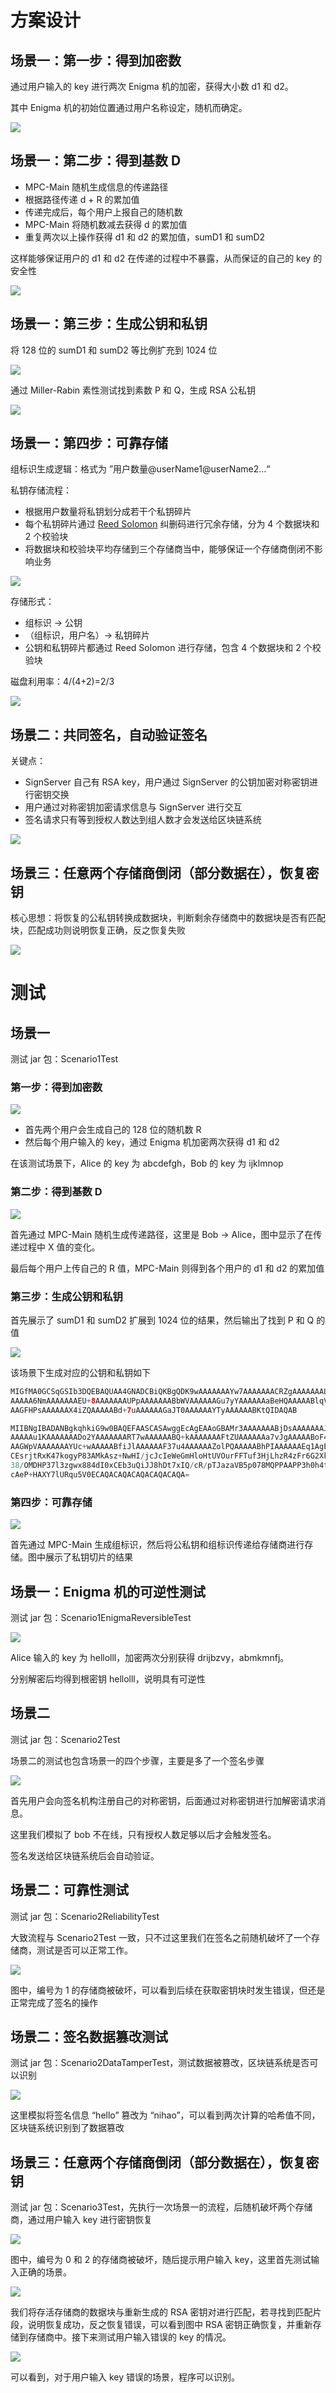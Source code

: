 ﻿# 方案设计

## 场景一：第一步：得到加密数

通过用户输入的 key 进行两次 Enigma 机的加密，获得大小数 d1 和 d2。

其中 Enigma 机的初始位置通过用户名称设定，随机而确定。

![](figs/d1d2.png)

## 场景一：第二步：得到基数 D

- MPC-Main 随机生成信息的传递路径
- 根据路径传递 d + R 的累加值
- 传递完成后，每个用户上报自己的随机数
- MPC-Main 将随机数减去获得 d 的累加值
- 重复两次以上操作获得 d1 和 d2 的累加值，sumD1 和 sumD2

这样能够保证用户的 d1 和 d2 在传递的过程中不暴露，从而保证的自己的 key 的安全性

![](figs/baseD.png)

## 场景一：第三步：生成公钥和私钥

将 128 位的 sumD1 和 sumD2 等比例扩充到 1024 位

![](figs/padding.png)

通过 Miller-Rabin 素性测试找到素数 P 和 Q，生成 RSA 公私钥

![](figs/rsa.png)

## 场景一：第四步：可靠存储

组标识生成逻辑：格式为 ”用户数量@userName1@userName2...“

私钥存储流程：

- 根据用户数量将私钥划分成若干个私钥碎片
- 每个私钥碎片通过 [Reed Solomon](https://github.com/RobinLiew/JavaReedSolomon) 纠删码进行冗余存储，分为 4 个数据块和 2 个校验块
- 将数据块和校验块平均存储到三个存储商当中，能够保证一个存储商倒闭不影响业务

![](figs/priKeyStore.png)

存储形式：

- 组标识 -> 公钥
- （组标识，用户名）-> 私钥碎片
- 公钥和私钥碎片都通过 Reed Solomon 进行存储，包含 4 个数据块和 2 个校验块

磁盘利用率：4/(4+2)=2/3

![](figs/diskUseRate.png)

## 场景二：共同签名，自动验证签名

关键点：

- SignServer 自己有 RSA key，用户通过 SignServer 的公钥加密对称密钥进行密钥交换
- 用户通过对称密钥加密请求信息与 SignServer 进行交互
- 签名请求只有等到授权人数达到组人数才会发送给区块链系统

![](figs/scenario2.png)

## 场景三：任意两个存储商倒闭（部分数据在），恢复密钥

核心思想：将恢复的公私钥转换成数据块，判断剩余存储商中的数据块是否有匹配块，匹配成功则说明恢复正确，反之恢复失败

![](figs/recover.png)

# 测试

## 场景一

测试 jar 包：Scenario1Test

### 第一步：得到加密数

![](figs/getEncryptedNumber.png)

- 首先两个用户会生成自己的 128 位的随机数 R
- 然后每个用户输入的 key，通过 Enigma 机加密两次获得 d1 和 d2

在该测试场景下，Alice 的 key 为 abcdefgh，Bob 的 key 为 ijklmnop

### 第二步：得到基数 D

![](figs/getBaseDTestImg.png)

首先通过 MPC-Main 随机生成传递路径，这里是 Bob -> Alice，图中显示了在传递过程中 X 值的变化。

最后每个用户上传自己的 R 值，MPC-Main 则得到各个用户的 d1 和 d2 的累加值

### 第三步：生成公钥和私钥

首先展示了 sumD1 和 sumD2 扩展到 1024 位的结果，然后输出了找到 P 和 Q 的值

![](figs/generateRSAkeysTestImg.png)

该场景下生成对应的公钥和私钥如下

```java
MIGfMA0GCSqGSIb3DQEBAQUAA4GNADCBiQKBgQDK9wAAAAAAAYw7AAAAAAACRZgAAAAAAALtSgAA
AAAAA6NmAAAAAAAEU+8AAAAAAAUPpAAAAAAABbWVAAAAAAGu7yYAAAAAAaBeHQAAAAABlqVQAAAA
AAGFHPsAAAAAAX4iZQAAAAABd+7uAAAAAAGaJT0AAAAAAYTyAAAAAABKtQIDAQAB

MIIBNgIBADANBgkqhkiG9w0BAQEFAASCASAwggEcAgEAAoGBAMr3AAAAAAABjDsAAAAAAAJFmAAA
AAAAAu1KAAAAAAADo2YAAAAAAART7wAAAAAABQ+kAAAAAAAFtZUAAAAAAa7vJgAAAAABoF4dAAAA
AAGWpVAAAAAAAYUc+wAAAAABfiJlAAAAAAF37u4AAAAAAZolPQAAAAABhPIAAAAAAEq1AgEAAoGA
CEsrjtRxK47kogyP83AMkAsz+NwHI/jcJcIeWeGmHloHtUVOurFFTuf3HjLhzR4zFr6G2Xkmhtm0
38/OMDHP37l3zgwx884dI0xCEb3uQiJJ8hDt7xIQ/cR/pTJazaVB5p078MQPPAAPP3h0h4t4hTgW
cAeP+HAXY7lURqu5V0ECAQACAQACAQACAQACAQA=
```

### 第四步：可靠存储

![](figs/reliableStoreTestImg.png)

首先通过 MPC-Main 生成组标识，然后将公私钥和组标识传递给存储商进行存储。图中展示了私钥切片的结果

## 场景一：Enigma 机的可逆性测试

测试 jar 包：Scenario1EnigmaReversibleTest

![](figs/scenario1ReversibleTestImg.png)

Alice 输入的 key 为 hellolll，加密两次分别获得 drijbzvy，abmkmnfj。

分别解密后均得到根密钥 hellolll，说明具有可逆性

## 场景二

测试 jar 包：Scenario2Test

场景二的测试也包含场景一的四个步骤，主要是多了一个签名步骤

![](figs/scenario2TestImg.png)

首先用户会向签名机构注册自己的对称密钥，后面通过对称密钥进行加解密请求消息。

这里我们模拟了 bob 不在线，只有授权人数足够以后才会触发签名。

签名发送给区块链系统后会自动验证。

## 场景二：可靠性测试

测试 jar 包：Scenario2ReliabilityTest

大致流程与 Scenario2Test 一致，只不过这里我们在签名之前随机破坏了一个存储商，测试是否可以正常工作。

![](figs/scenario2ReliabilityTestImg.png)

图中，编号为 1 的存储商被破坏，可以看到后续在获取密钥块时发生错误，但还是正常完成了签名的操作

## 场景二：签名数据篡改测试

测试 jar 包：Scenario2DataTamperTest，测试数据被篡改，区块链系统是否可以识别

![](figs/scenario2TamperTestImg.png)

这里模拟将签名信息 “hello” 篡改为 “nihao”，可以看到两次计算的哈希值不同，区块链系统识别到了数据篡改

## 场景三：任意两个存储商倒闭（部分数据在），恢复密钥

测试 jar 包：Scenario3Test，先执行一次场景一的流程，后随机破坏两个存储商，通过用户输入 key 进行密钥恢复

![](figs/scenario3Test1.png)

图中，编号为 0 和 2 的存储商被破坏，随后提示用户输入 key，这里首先测试输入正确的场景。

![](figs/scenario3Test2.png)

我们将存活存储商的数据块与重新生成的 RSA 密钥对进行匹配，若寻找到匹配片段，说明恢复成功，反之恢复错误，可以看到图中 RSA 密钥正确恢复，并重新存储到存储商中。接下来测试用户输入错误的 key 的情况。

![](figs/scenario3Test3.png)

可以看到，对于用户输入 key 错误的场景，程序可以识别。
